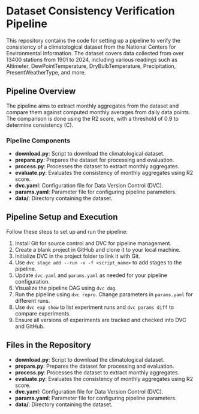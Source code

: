 # Dataset Consistency Verification Pipeline

This repository contains the code for setting up a pipeline to verify the consistency of a climatological dataset from the National Centers for Environmental Information. The dataset covers data collected from over 13400 stations from 1901 to 2024, including various readings such as Altimeter, DewPointTemperature, DryBulbTemperature, Precipitation, PresentWeatherType, and more.

## Pipeline Overview

The pipeline aims to extract monthly aggregates from the dataset and compare them against computed monthly averages from daily data points. The comparison is done using the R2 score, with a threshold of 0.9 to determine consistency (C).

### Pipeline Components
- **download.py**: Script to download the climatological dataset.
- **prepare.py**: Prepares the dataset for processing and evaluation.
- **process.py**: Processes the dataset to extract monthly aggregates.
- **evaluate.py**: Evaluates the consistency of monthly aggregates using R2 score.
- **dvc.yaml**: Configuration file for Data Version Control (DVC).
- **params.yaml**: Parameter file for configuring pipeline parameters.
- **data/**: Directory containing the dataset.

## Pipeline Setup and Execution

Follow these steps to set up and run the pipeline:

1. Install Git for source control and DVC for pipeline management.
2. Create a blank project in GitHub and clone it to your local machine.
3. Initialize DVC in the project folder to link it with Git.
4. Use `dvc stage add --run -v -f <script_name>` to add stages to the pipeline.
5. Update `dvc.yaml` and `params.yaml` as needed for your pipeline configuration.
6. Visualize the pipeline DAG using `dvc dag`.
7. Run the pipeline using `dvc repro`. Change parameters in `params.yaml` for different runs.
8. Use `dvc exp show` to list experiment runs and `dvc params diff` to compare experiments.
9. Ensure all versions of experiments are tracked and checked into DVC and GitHub.

## Files in the Repository

- **download.py**: Script to download the climatological dataset.
- **prepare.py**: Prepares the dataset for processing and evaluation.
- **process.py**: Processes the dataset to extract monthly aggregates.
- **evaluate.py**: Evaluates the consistency of monthly aggregates using R2 score.
- **dvc.yaml**: Configuration file for Data Version Control (DVC).
- **params.yaml**: Parameter file for configuring pipeline parameters.
- **data/**: Directory containing the dataset.
